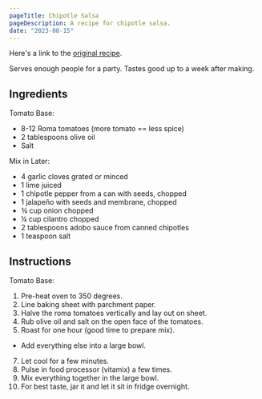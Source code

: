```yaml
---
pageTitle: Chipotle Salsa
pageDescription: A recipe for chipotle salsa.
date: "2023-08-15"
---
```


Here's a link to the [original recipe](https://burrataandbubbles.com/chipotle-roasted-tomato-salsa/#why-you-need-to-make-this-recipe).

Serves enough people for a party. Tastes good up to a week after making.

## Ingredients

Tomato Base:
* 8-12 Roma tomatoes (more tomato == less spice)
* 2 tablespoons olive oil
* Salt

Mix in Later:
* 4 garlic cloves grated or minced
* 1 lime juiced
* 1 chipotle pepper from a can with seeds, chopped
* 1 jalapeño with seeds and membrane, chopped
* ¾ cup onion chopped
* ¼ cup cilantro chopped
* 2 tablespoons adobo sauce from canned chipotles
* 1 teaspoon salt

## Instructions

Tomato Base:
1. Pre-heat oven to 350 degrees.
2. Line baking sheet with parchment paper.
3. Halve the roma tomatoes vertically and lay out on sheet.
4. Rub olive oil and salt on the open face of the tomatoes.
5. Roast for one hour (good time to prepare mix).
  * Add everything else into a large bowl.
7. Let cool for a few minutes.
8. Pulse in food processor (vitamix) a few times.
9. Mix everything together in the large bowl.
10. For best taste, jar it and let it sit in fridge overnight.
